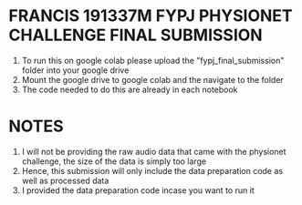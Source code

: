 # FRANCIS 191337M FYPJ PHYSIONET CHALLENGE FINAL SUBMISSION 
1. To run this on google colab please upload the "fypj_final_submission" folder into your google drive 
2. Mount the google drive to google colab and the navigate to the folder
3. The code needed to do this are already in each notebook

# NOTES
1. I will not be providing the raw audio data that came with the physionet challenge, the size of the data is simply too large
2. Hence, this submission will only include the data preparation code as well as processed data 
3. I provided the data preparation code incase you want to run it 

